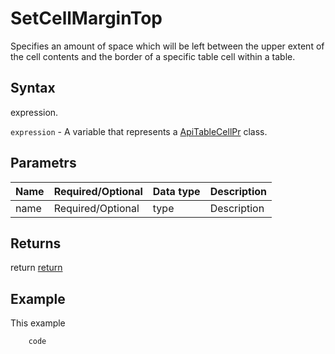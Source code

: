 # SetCellMarginTop

Specifies an amount of space which will be left between the upper extent of the cell contents and the border of a specific table cell within a table.

## Syntax

expression.

`expression` - A variable that represents a [ApiTableCellPr](../ApiTableCellPr.md) class.

## Parametrs

| **Name** | **Required/Optional** | **Data type** | **Description** |
| ------------- | ------------- | ------------- | ------------- |
| name | Required/Optional | type | Description |

## Returns

return
[return](todo_link)

## Example

This example

```javascript
	code
```